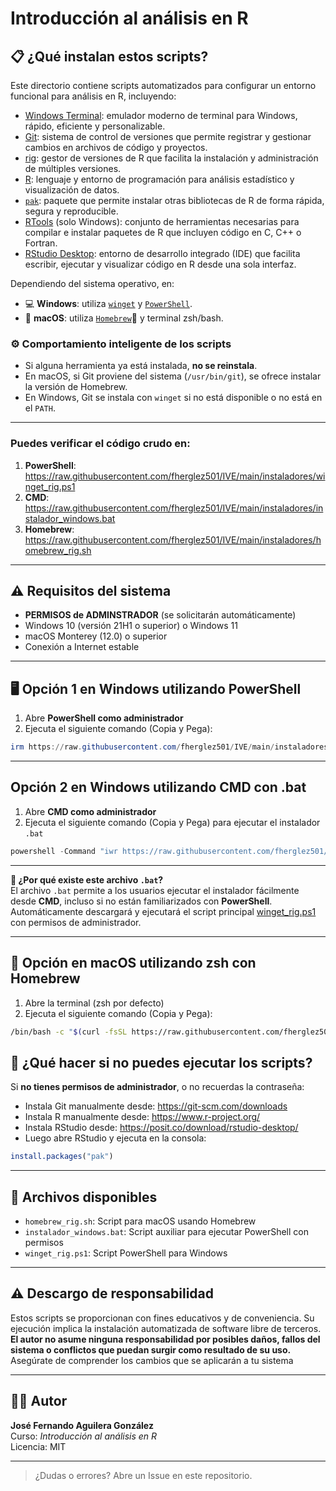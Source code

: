 # Introducción al análisis en R
## 📋 ¿Qué instalan estos scripts?

Este directorio contiene scripts automatizados para configurar un entorno funcional para análisis en R, incluyendo:

- [Windows Terminal](https://learn.microsoft.com/es-es/windows/terminal/install): emulador moderno de terminal para Windows, rápido, eficiente y personalizable.
- [Git](https://git-scm.com/): sistema de control de versiones que permite registrar y gestionar cambios en archivos de código y proyectos.
- [rig](https://github.com/r-lib/rig): gestor de versiones de R que facilita la instalación y administración de múltiples versiones.
- [R](https://www.r-project.org/): lenguaje y entorno de programación para análisis estadístico y visualización de datos.
- [`pak`](https://pak.r-lib.org/): paquete que permite instalar otras bibliotecas de R de forma rápida, segura y reproducible.
- [RTools](https://cran.r-project.org/bin/windows/Rtools/) (solo Windows): conjunto de herramientas necesarias para compilar e instalar paquetes de R que incluyen código en C, C++ o Fortran.
- [RStudio Desktop](https://posit.co/download/rstudio-desktop/): entorno de desarrollo integrado (IDE) que facilita escribir, ejecutar y visualizar código en R desde una sola interfaz.

Dependiendo del sistema operativo, en:
- 💻 **Windows**: utiliza [`winget`](https://learn.microsoft.com/es-es/windows/package-manager/winget/) y [`PowerShell`](https://learn.microsoft.com/es-es/powershell/scripting/install/installing-powershell-on-windows?view=powershell-7.4#winget).
- 🍏 **macOS**: utiliza [`Homebrew`](https://brew.sh/)🍺 y terminal zsh/bash.

### ⚙️ Comportamiento inteligente de los scripts

- Si alguna herramienta ya está instalada, **no se reinstala**.
- En macOS, si Git proviene del sistema (`/usr/bin/git`), se ofrece instalar la versión de Homebrew.
- En Windows, Git se instala con `winget` si no está disponible o no está en el `PATH`.

---

### Puedes verificar el código crudo en:
1. **PowerShell**: https://raw.githubusercontent.com/fherglez501/IVE/main/instaladores/winget_rig.ps1
2. **CMD**: https://raw.githubusercontent.com/fherglez501/IVE/main/instaladores/instalador_windows.bat
3. **Homebrew**: https://raw.githubusercontent.com/fherglez501/IVE/main/instaladores/homebrew_rig.sh

---

## ⚠️ Requisitos del sistema

- **PERMISOS de ADMINSTRADOR** (se solicitarán automáticamente)
- Windows 10 (versión 21H1 o superior) o Windows 11
- macOS Monterey (12.0) o superior
- Conexión a Internet estable

---

## 🖥️ Opción 1 en Windows utilizando PowerShell

1. Abre **PowerShell como administrador** 
2. Ejecuta el siguiente comando (Copia y Pega):

```powershell
irm https://raw.githubusercontent.com/fherglez501/IVE/main/instaladores/winget_rig.ps1 | iex
```

---

##  Opción 2 en Windows utilizando CMD con .bat
1. Abre **CMD como administrador** 
2. Ejecuta el siguiente comando (Copia y Pega) para ejecutar el instalador `.bat`

```powershell
powershell -Command "iwr https://raw.githubusercontent.com/fherglez501/IVE/main/instaladores/instalador_windows.bat -OutFile \"$env:TEMP\instalador_windows.bat\"; Start-Process \"$env:TEMP\instalador_windows.bat\" -Verb RunAs"
```

---

**📌 ¿Por qué existe este archivo `.bat`?**  
El archivo `.bat` permite a los usuarios ejecutar el instalador fácilmente desde **CMD**, incluso si no están familiarizados con **PowerShell**.
Automáticamente descargará y ejecutará el script principal [winget_rig.ps1](https://raw.githubusercontent.com/fherglez501/IVE/main/instaladores/instalador_windows.bat) con permisos de administrador.

---

## 🍏 Opción en macOS utilizando zsh con Homebrew
1. Abre la terminal (zsh por defecto)
2. Ejecuta el siguiente comando (Copia y Pega):

```bash
/bin/bash -c "$(curl -fsSL https://raw.githubusercontent.com/fherglez501/IVE/main/instaladores/homebrew_rig.sh)"
```

## 🧠 ¿Qué hacer si no puedes ejecutar los scripts?
Si **no tienes permisos de administrador**, o no recuerdas la contraseña:

- Instala Git manualmente desde: https://git-scm.com/downloads
- Instala R manualmente desde: https://www.r-project.org/
- Instala RStudio desde: https://posit.co/download/rstudio-desktop/
- Luego abre RStudio y ejecuta en la consola:

```r
install.packages("pak")
```

---

## 📁 Archivos disponibles
- `homebrew_rig.sh`: Script para macOS usando Homebrew
- `instalador_windows.bat`: Script auxiliar para ejecutar PowerShell con permisos
- `winget_rig.ps1`: Script PowerShell para Windows

---

## ⚠️ Descargo de responsabilidad

Estos scripts se proporcionan con fines educativos y de conveniencia. Su ejecución implica la instalación automatizada de software libre de terceros.
**El autor no asume ninguna responsabilidad por posibles daños, fallos del sistema o conflictos que puedan surgir como resultado de su uso.**
Asegúrate de comprender los cambios que se aplicarán a tu sistema

---
## 👨‍🏫 Autor
**José Fernando Aguilera González**  
Curso: *Introducción al análisis en R*  
Licencia: MIT

---

> ¿Dudas o errores? Abre un Issue en este repositorio.
